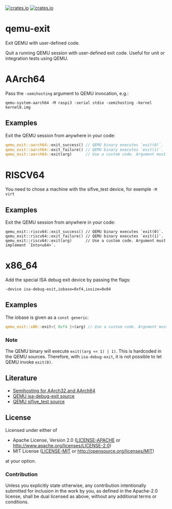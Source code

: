 [![crates.io](https://img.shields.io/crates/d/qemu-exit.svg)](https://crates.io/crates/qemu-exit)
[![crates.io](https://img.shields.io/crates/v/qemu-exit.svg)](https://crates.io/crates/qemu-exit)

# qemu-exit

Exit QEMU with user-defined code.

Quit a running QEMU session with user-defined exit code. Useful for unit or integration tests using
QEMU.

# AArch64

Pass the `-semihosting` argument to QEMU invocation, e.g.:
```
qemu-system-aarch64 -M raspi3 -serial stdio -semihosting -kernel kernel8.img
```

## Examples

Exit the QEMU session from anywhere in your code:
```rust
qemu_exit::aarch64::exit_success() // QEMU binary executes `exit(0)`.
qemu_exit::aarch64::exit_failure() // QEMU binary executes `exit(1)`.
qemu_exit::aarch64::exit(arg)      // Use a custom code. Argument must implement `Into<u64>`.
```
# RISCV64

You need to chose a machine with the sifive_test device, for exemple ``-M virt``

## Examples

Exit the QEMU session from anywhere in your code:
```
qemu_exit::riscv64::exit_success() // QEMU binary executes `exit(0)`.
qemu_exit::riscv64::exit_failure() // QEMU binary executes `exit(1)`.
qemu_exit::riscv64::exit(arg)      // Use a custom code. Argument must implement `Into<u64>`.
```

# x86_64

Add the special ISA debug exit device by passing the flags:
```
-device isa-debug-exit,iobase=0xf4,iosize=0x04
```

## Examples

The iobase is given as a `const generic`:
```rust
qemu_exit::x86::exit<{ 0xf4 }>(arg) // Use a custom code. Argument must implement `Into<u32>`.
```

### Note

The QEMU binary will execute `exit((arg << 1) | 1)`. This is hardcoded in the
QEMU sources. Therefore, with `isa-debug-exit`, it is not possible to let QEMU
invoke `exit(0)`.

## Literature

- [Semihosting for AArch32 and AArch64](https://static.docs.arm.com/dui0003/b/semihosting.pdf)
- [QEMU isa-debug-exit source](https://git.qemu.org/?p=qemu.git;a=blob;f=hw/misc/debugexit.c)
- [QEMU sifive_test source](https://git.qemu.org/?p=qemu.git;a=blob_plain;f=hw/riscv/sifive_test.c;hb=HEAD)

## License

Licensed under either of

- Apache License, Version 2.0 ([LICENSE-APACHE](LICENSE-APACHE) or
  http://www.apache.org/licenses/LICENSE-2.0)
- MIT License ([LICENSE-MIT](LICENSE-MIT) or http://opensource.org/licenses/MIT)

at your option.

### Contribution

Unless you explicitly state otherwise, any contribution intentionally submitted for inclusion in the
work by you, as defined in the Apache-2.0 license, shall be dual licensed as above, without any
additional terms or conditions.
